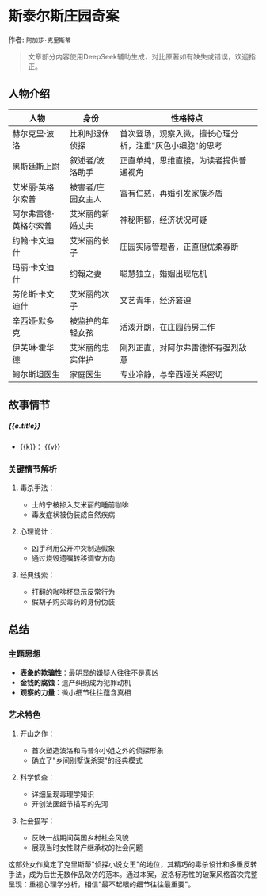 <script setup>
import {data} from './data/斯泰尔斯庄园奇案.data.js'
</script>

# 斯泰尔斯庄园奇案

作者: `阿加莎·克里斯蒂`

> 文章部分内容使用DeepSeek辅助生成，对比原著如有缺失或错误，欢迎指正。

## 人物介绍

| 人物                  | 身份              | 性格特点                                              |
|---------------------|-----------------|---------------------------------------------------|
| 赫尔克里·波洛         | 比利时退休侦探    | 首次登场，观察入微，擅长心理分析，注重"灰色小细胞"的思考 |
| 黑斯廷斯上尉          | 叙述者/波洛助手   | 正直单纯，思维直接，为读者提供普通视角                  |
| 艾米丽·英格尔索普     | 被害者/庄园女主人 | 富有仁慈，再婚引发家族矛盾                             |
| 阿尔弗雷德·英格尔索普 | 艾米丽的新婚丈夫  | 神秘阴郁，经济状况可疑                                 |
| 约翰·卡文迪什         | 艾米丽的长子      | 庄园实际管理者，正直但优柔寡断                         |
| 玛丽·卡文迪什         | 约翰之妻          | 聪慧独立，婚姻出现危机                                 |
| 劳伦斯·卡文迪什       | 艾米丽的次子      | 文艺青年，经济窘迫                                     |
| 辛西娅·默多克         | 被监护的年轻女孩  | 活泼开朗，在庄园药房工作                               |
| 伊芙琳·霍华德         | 艾米丽的忠实伴护  | 刚烈正直，对阿尔弗雷德怀有强烈敌意                     |
| 鲍尔斯坦医生          | 家庭医生          | 专业冷静，与辛西娅关系密切                             |

## 故事情节

<timeline class='timeline'>
  <timeline-item
    v-for="e in data"
    :timestamp="e.timestamp"
    :type="e.type"
    :size="e.size"
    :hollow="true"
    placement="top">
    <h5 class='title'>{{e.title}}</h5>
    <ul>
      <li v-for="(v, k) in e.data">
        <span class='label'>{{k}}：</span>
        <span class='content'>{{v}}</span>
      </li>
    </ul>
  </timeline-item>
</timeline>

### 关键情节解析

1. 毒杀手法：
    - 士的宁被掺入艾米丽的睡前咖啡
    - 毒发症状被伪装成自然疾病

2. 心理诡计：
    - 凶手利用公开冲突制造假象
    - 通过烧毁遗嘱转移调查方向

3. 经典线索：
    - 打翻的咖啡杯显示反常行为
    - 假胡子购买毒药的身份伪装

## 总结

### 主题思想

- **表象的欺骗性**：最明显的嫌疑人往往不是真凶
- **金钱的腐蚀**：遗产纠纷成为犯罪动机
- **观察的力量**：微小细节往往蕴含真相

### 艺术特色

1. 开山之作：
    - 首次塑造波洛和马普尔小姐之外的侦探形象
    - 确立了"乡间别墅谋杀案"的经典模式

2. 科学侦查：
    - 详细呈现毒理学知识
    - 开创法医细节描写的先河

3. 社会描写：
    - 反映一战期间英国乡村社会风貌
    - 展现当时女性财产继承权的社会问题

这部处女作奠定了克里斯蒂"侦探小说女王"的地位，其精巧的毒杀设计和多重反转手法，成为后世无数作品效仿的范本。通过本案，波洛标志性的破案风格首次完整呈现：重视心理学分析，相信"最不起眼的细节往往最重要"。